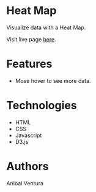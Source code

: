 # Heat Map

Visualize data with a Heat Map.

Visit live page [here](https://anibalventura.github.io/learning-webdev/freecodecamp/heat-map).

# Features

- Mose hover to see more data.

# Technologies

- HTML
- CSS
- Javascript
- D3.js

# Authors

Anibal Ventura
